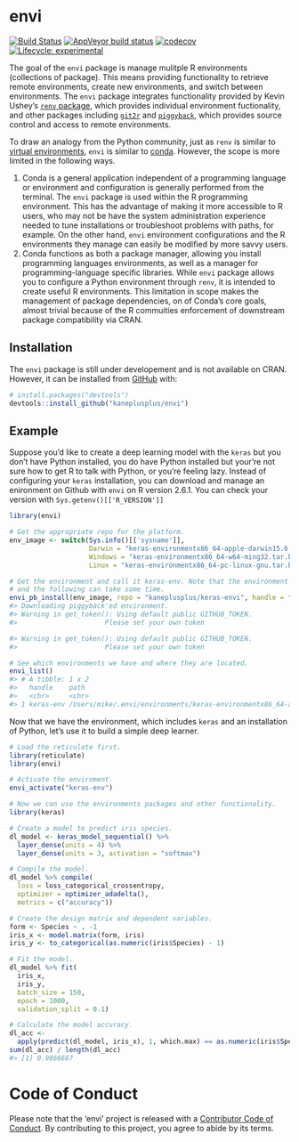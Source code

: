 
<!-- README.md is generated from README.Rmd. Please edit that file -->

# envi

<!-- badges: start -->

[![Build
Status](https://travis-ci.org/kaneplusplus/envi.svg?branch=master)](https://travis-ci.org/kaneplusplus/envi)
[![AppVeyor build
status](https://ci.appveyor.com/api/projects/status/github/presagia-analytics/envi?branch=master&svg=true)](https://ci.appveyor.com/project/presagia-analytics/envi)
[![codecov](https://codecov.io/gh/kaneplusplus/envi/branch/master/graph/badge.svg)](https://codecov.io/gh/kaneplusplus/envi)
[![Lifecycle:
experimental](https://img.shields.io/badge/lifecycle-maturing-blue.svg)](https://www.tidyverse.org/lifecycle/#experimental)
<!-- badges: end -->

The goal of the `envi` package is manage mulitple R environments
(collections of package). This means providing functionality to retrieve
remote environments, create new environments, and switch between
environments. The `envi` package integrates functionality provided by
Kevin Ushey’s [`renv`
package](https://rstudio.github.io/renv/articles/renv.html), which
provides individual environment fuctionality, and other packages
including [`git2r`](https://docs.ropensci.org/git2r/) and
[`piggyback`](https://github.com/ropensci/piggyback), which provides
source control and access to remote environments.

To draw an analogy from the Python community, just as `renv` is similar
to [virtual environments](https://docs.python.org/3/tutorial/venv.html),
`envi` is similar to [conda](https://conda.io/en/latest/). However, the
scope is more limited in the following ways.

1.  Conda is a general application independent of a programming language
    or environment and configuration is generally performed from the
    terminal. The `envi` package is used within the R programming
    environment. This has the advantage of making it more accessible to
    R users, who may not be have the system administration experience
    needed to tune installations or troubleshoot problems with paths,
    for example. On the other hand, `envi` environment configurations
    and the R environments they manage can easily be modified by more
    savvy users.
2.  Conda functions as both a package manager, allowing you install
    programming languages environments, as well as a manager for
    programming-language specific libraries. While `envi` package allows
    you to configure a Python environment through `renv`, it is intended
    to create useful R environments. This limitation in scope makes the
    management of package dependencies, on of Conda’s core goals, almost
    trivial because of the R commuities enforcement of downstream
    package compatibility via CRAN.

## Installation

The `envi` package is still under developement and is not available on
CRAN. However, it can be installed from [GitHub](https://github.com/)
with:

``` r
# install.packages("devtools")
devtools::install_github("kaneplusplus/envi")
```

## Example

Suppose you’d like to create a deep learning model with the `keras` but
you don’t have Python installed, you do have Python installed but
your’re not sure how to get R to talk with Python, or you’re feeling
lazy. Instead of configuring your `keras` installation, you can download
and manage an enironment on Github with `envi` on R version 2.6.1. You
can check your version with `Sys.getenv()[['R_VERSION']]`

``` r
library(envi)

# Get the appropriate repo for the platform.
env_image <- switch(Sys.info()[['sysname']],
                    Darwin = "keras-environmentx86_64-apple-darwin15.6.0.tar.bz2",
                    Windows = "keras-environmentx86_64-w64-ming32.tar.bz2",
                    Linux = "keras-environmentx86_64-pc-linux-gnu.tar.bz2")

# Get the environment and call it keras-env. Note that the environment is big 
# and the following can take some time.
envi_pb_install(env_image, repo = "kaneplusplus/keras-envi", handle = "keras-env")
#> Downloading piggyback'ed environment.
#> Warning in get_token(): Using default public GITHUB_TOKEN.
#>                      Please set your own token

#> Warning in get_token(): Using default public GITHUB_TOKEN.
#>                      Please set your own token

# See which environments we have and where they are located.
envi_list()
#> # A tibble: 1 x 2
#>   handle    path                                                                
#>   <chr>     <chr>                                                               
#> 1 keras-env /Users/mike/.envi/environments/keras-environmentx86_64-apple-darwin…
```

Now that we have the environment, which includes `keras` and an
installation of Python, let’s use it to build a simple deep learner.

``` r
# Load the reticulate first.
library(reticulate)
library(envi)

# Activate the enviroment.
envi_activate("keras-env")

# Now we can use the environments packages and other functionality.
library(keras)

# Create a model to predict iris species.
dl_model <- keras_model_sequential() %>%
  layer_dense(units = 4) %>%
  layer_dense(units = 3, activation = "softmax")

# Compile the model.
dl_model %>% compile(
  loss = loss_categorical_crossentropy,
  optimizer = optimizer_adadelta(),
  metrics = c("accuracy"))

# Create the design matrix and dependent variables.
form <- Species ~ . -1
iris_x <- model.matrix(form, iris)
iris_y <- to_categorical(as.numeric(iris$Species) - 1)

# Fit the model.
dl_model %>% fit(
  iris_x,
  iris_y,
  batch_size = 150,
  epoch = 1000,
  validation_split = 0.1)

# Calculate the model accuracy.
dl_acc <-
  apply(predict(dl_model, iris_x), 1, which.max) == as.numeric(iris$Species)
sum(dl_acc) / length(dl_acc)
#> [1] 0.9866667
```

# Code of Conduct

Please note that the ‘envi’ project is released with a [Contributor Code
of Conduct](CODE_OF_CONDUCT.md). By contributing to this project, you
agree to abide by its terms.

